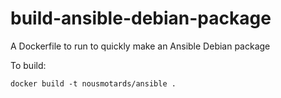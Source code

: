 # build-ansible-debian-package
A Dockerfile to run to quickly make an Ansible Debian package

To build:
```
docker build -t nousmotards/ansible .
```
